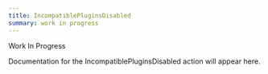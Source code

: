 ```yaml
---
title: IncompatiblePluginsDisabled
summary: work in progress
---
```


Work In Progress

Documentation for the IncompatiblePluginsDisabled action will appear here.